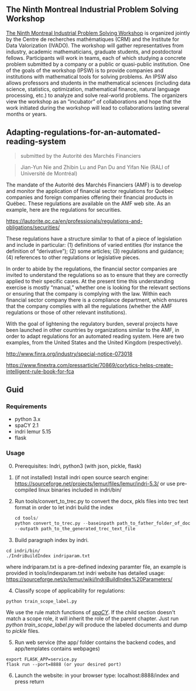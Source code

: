 ## The Ninth Montreal Industrial Problem Solving Workshop
[The Ninth Montreal Industrial Problem Solving Workshop](http://www.crm.umontreal.ca/probindustriels/?lang=en) is organized jointly by the Centre de recherches mathématiques (CRM) and the Institute for Data Valorization (IVADO). The workshop will gather representatives from industry, academic mathematicians, graduate students, and postdoctoral fellows. Participants will work in teams, each of which studying a concrete problem submitted by a company or a public or quasi-public institution. One of the goals of the workshop (IPSW) is to provide companies and institutions with mathematical tools for solving problems. An IPSW also allows professors and students in the mathematical sciences (including data science, statistics, optimization, mathematical finance, natural language processing, etc.) to analyze and solve real-world problems. The organizers view the workshop as an “incubator” of collaborations and hope that the work initiated during the workshop will lead to collaborations lasting several months or years.

## Adapting-regulations-for-an-automated-reading-system
> submitted by the Autorité des Marchés Financiers

> Jian-Yun Nie and Zhibin Lu and Pan Du and Yifan Nie (RALI of Université de Montréal)

The mandate of the Autorité des Marchés Financiers (AMF) is to develop and monitor the application of financial sector regulations for Québec companies and foreign companies offering their financial products in Québec. These regulations are available on the AMF web site. As an example, here are the regulations for securities.

https://lautorite.qc.ca/en/professionals/regulations-and-obligations/securities/

These regulations have a structure similar to that of a piece of legislation and include in particular: (1) definitions of varied entities (for instance the definition of “derivative”); (2) some articles; (3) regulations and guidance; (4) references to other regulations or legislative pieces.

In order to abide by the regulations, the financial sector companies are invited to understand the regulations so as to ensure that they are correctly applied to their specific cases. At the present time this understanding exercise is mostly “manual,” whether one is looking for the relevant sections or ensuring that the company is complying with the law. Within each financial sector company there is a compliance department, which ensures that the company complies with all the regulations (whether the AMF regulations or those of other relevant institutions).

With the goal of lightening the regulatory burden, several projects have been launched in other countries by organizations similar to the AMF, in order to adapt regulations for an automated reading system. Here are two examples, from the United States and the United Kingdom (respectively).

http://www.finra.org/industry/special-notice-073018 

https://www.finextra.com/pressarticle/70869/corlytics-helps-create-intelligent-rule-book-for-fca

## Guid

### Requirements
- python 3.x
- spaCY 2.1
- indri lemur 5.15
- flask

### Usage

0. Prerequisites: Indri, python3 (with json, pickle, flask)
1. (if not installed) Install indri open source search engine: https://sourceforge.net/projects/lemur/files/lemur/indri-5.3/
    or use pre-compiled linux binaries included in indri/bin/

2. Run tools/convert_to_trec.py to convert the docx, pkls files into trec text format in order to let indri build the index
    ```python
    cd tools/
    python convert_to_trec.py --baseinpath path_to_father_folder_of_docx/pkl_fils
    --outpath path_to_the_generated_trec_text_file
    ```

3. Build paragraph index by indri.
``` 
cd indri/bin/
./IndriBuildIndex indriparam.txt
```
where indriparam.txt is a pre-defined indexing paramter file, an example is provided in tools/indexparam.txt
indri website has detailed usage: https://sourceforge.net/p/lemur/wiki/IndriBuildIndex%20Parameters/

4. Classify scope of applicability for regulations:
```
python train_scope_label.py
```
We use the rule match functions of [*spaCY*](https://spacy.io/api/matcher). If the child section doesn't match a scope role, it will inherit the role of the parent chapter. Just run *python train_scope_label.py* will produce the labeled documents and dump to *pickle* files.

5.  Run web service (the app/ folder contains the backend codes, and app/templates contains webpages)
```
export FLASK_APP=service.py
flask run --port=8888 (or your desired port)
```
6. Launch the website: in your browser type: localhost:8888/index and press return
